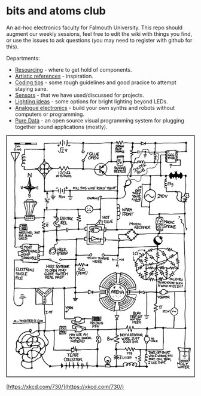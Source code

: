 # bits and atoms club

An ad-hoc electronics faculty for Falmouth University. This repo should augment our weekly sessions, feel free to edit the wiki with things you find, or use the issues to ask questions (you may need to register with github for this).

Departments:

* [Resourcing](https://github.com/fo-am/bits-and-atoms-club/wiki/Resourcing) - where to get hold of components.
* [Artistic references](https://github.com/fo-am/bits-and-atoms-club/wiki/Artistic-references) - inspiration.
* [Coding tips](https://github.com/fo-am/bits-and-atoms-club/wiki/Coding-tips) - some rough guidelines and good pracice to attempt staying sane.
* [Sensors](https://github.com/fo-am/bits-and-atoms-club/wiki/Sensors) - that we have used/discussed for projects.
* [Lighting ideas](https://github.com/fo-am/bits-and-atoms-club/wiki/Lighting-ideas) - some options for bright lighting beyond LEDs.
* [Analogue electronics](https://github.com/fo-am/bits-and-atoms-club/wiki/Analogue-electronics) - build your own synths and robots without computers or programming.
* [Pure Data](https://github.com/fo-am/bits-and-atoms-club/wiki/Pure-Data) - an open source visual programming system for plugging together sound applications (mostly).

![](https://github.com/fo-am/bits-and-atoms-club/blob/master/circuit_diagram.png)

[https://xkcd.com/730/](https://xkcd.com/730/)
